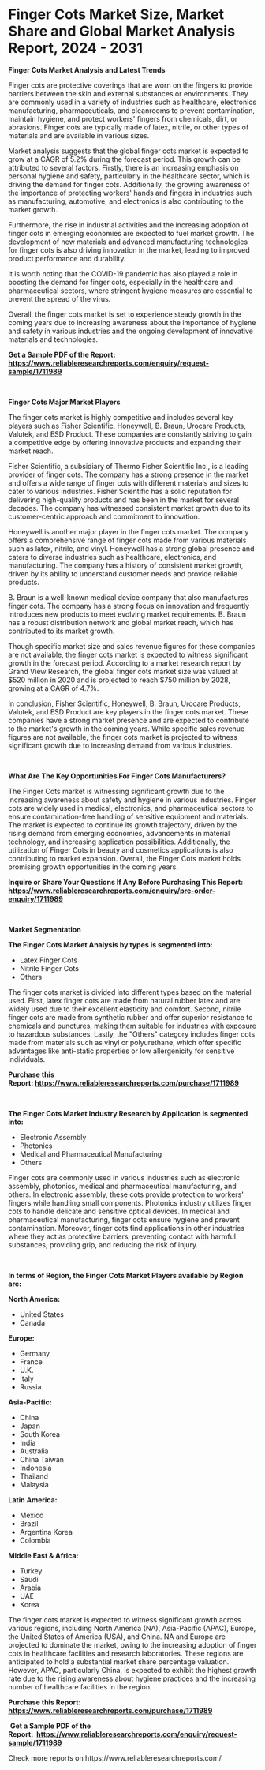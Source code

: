 <p><h1>Finger Cots Market Size, Market Share and Global Market Analysis Report, 2024 - 2031</h1></p><p><strong>Finger Cots Market Analysis and Latest Trends</strong></p>
<p><p>Finger cots are protective coverings that are worn on the fingers to provide barriers between the skin and external substances or environments. They are commonly used in a variety of industries such as healthcare, electronics manufacturing, pharmaceuticals, and cleanrooms to prevent contamination, maintain hygiene, and protect workers' fingers from chemicals, dirt, or abrasions. Finger cots are typically made of latex, nitrile, or other types of materials and are available in various sizes.</p><p>Market analysis suggests that the global finger cots market is expected to grow at a CAGR of 5.2% during the forecast period. This growth can be attributed to several factors. Firstly, there is an increasing emphasis on personal hygiene and safety, particularly in the healthcare sector, which is driving the demand for finger cots. Additionally, the growing awareness of the importance of protecting workers' hands and fingers in industries such as manufacturing, automotive, and electronics is also contributing to the market growth.</p><p>Furthermore, the rise in industrial activities and the increasing adoption of finger cots in emerging economies are expected to fuel market growth. The development of new materials and advanced manufacturing technologies for finger cots is also driving innovation in the market, leading to improved product performance and durability.</p><p>It is worth noting that the COVID-19 pandemic has also played a role in boosting the demand for finger cots, especially in the healthcare and pharmaceutical sectors, where stringent hygiene measures are essential to prevent the spread of the virus.</p><p>Overall, the finger cots market is set to experience steady growth in the coming years due to increasing awareness about the importance of hygiene and safety in various industries and the ongoing development of innovative materials and technologies.</p></p>
<p><strong>Get a Sample PDF of the Report:&nbsp; <a href="https://www.reliableresearchreports.com/enquiry/request-sample/1711989">https://www.reliableresearchreports.com/enquiry/request-sample/1711989</a></strong></p>
<p>&nbsp;</p>
<p><strong>Finger Cots Major Market Players</strong></p>
<p><p>The finger cots market is highly competitive and includes several key players such as Fisher Scientific, Honeywell, B. Braun, Urocare Products, Valutek, and ESD Product. These companies are constantly striving to gain a competitive edge by offering innovative products and expanding their market reach.</p><p>Fisher Scientific, a subsidiary of Thermo Fisher Scientific Inc., is a leading provider of finger cots. The company has a strong presence in the market and offers a wide range of finger cots with different materials and sizes to cater to various industries. Fisher Scientific has a solid reputation for delivering high-quality products and has been in the market for several decades. The company has witnessed consistent market growth due to its customer-centric approach and commitment to innovation.</p><p>Honeywell is another major player in the finger cots market. The company offers a comprehensive range of finger cots made from various materials such as latex, nitrile, and vinyl. Honeywell has a strong global presence and caters to diverse industries such as healthcare, electronics, and manufacturing. The company has a history of consistent market growth, driven by its ability to understand customer needs and provide reliable products.</p><p>B. Braun is a well-known medical device company that also manufactures finger cots. The company has a strong focus on innovation and frequently introduces new products to meet evolving market requirements. B. Braun has a robust distribution network and global market reach, which has contributed to its market growth.</p><p>Though specific market size and sales revenue figures for these companies are not available, the finger cots market is expected to witness significant growth in the forecast period. According to a market research report by Grand View Research, the global finger cots market size was valued at $520 million in 2020 and is projected to reach $750 million by 2028, growing at a CAGR of 4.7%.</p><p>In conclusion, Fisher Scientific, Honeywell, B. Braun, Urocare Products, Valutek, and ESD Product are key players in the finger cots market. These companies have a strong market presence and are expected to contribute to the market's growth in the coming years. While specific sales revenue figures are not available, the finger cots market is projected to witness significant growth due to increasing demand from various industries.</p></p>
<p>&nbsp;</p>
<p><strong>What Are The Key Opportunities For Finger Cots Manufacturers?</strong></p>
<p><p>The Finger Cots market is witnessing significant growth due to the increasing awareness about safety and hygiene in various industries. Finger cots are widely used in medical, electronics, and pharmaceutical sectors to ensure contamination-free handling of sensitive equipment and materials. The market is expected to continue its growth trajectory, driven by the rising demand from emerging economies, advancements in material technology, and increasing application possibilities. Additionally, the utilization of Finger Cots in beauty and cosmetics applications is also contributing to market expansion. Overall, the Finger Cots market holds promising growth opportunities in the coming years.</p></p>
<p><strong>Inquire or Share Your Questions If Any Before Purchasing This Report: <a href="https://www.reliableresearchreports.com/enquiry/pre-order-enquiry/1711989">https://www.reliableresearchreports.com/enquiry/pre-order-enquiry/1711989</a></strong></p>
<p>&nbsp;</p>
<p><strong>Market Segmentation</strong></p>
<p><strong>The Finger Cots Market Analysis by types is segmented into:</strong></p>
<p><ul><li>Latex Finger Cots</li><li>Nitrile Finger Cots</li><li>Others</li></ul></p>
<p><p>The finger cots market is divided into different types based on the material used. First, latex finger cots are made from natural rubber latex and are widely used due to their excellent elasticity and comfort. Second, nitrile finger cots are made from synthetic rubber and offer superior resistance to chemicals and punctures, making them suitable for industries with exposure to hazardous substances. Lastly, the "Others" category includes finger cots made from materials such as vinyl or polyurethane, which offer specific advantages like anti-static properties or low allergenicity for sensitive individuals.</p></p>
<p><strong>Purchase this Report:&nbsp;<a href="https://www.reliableresearchreports.com/purchase/1711989">https://www.reliableresearchreports.com/purchase/1711989</a></strong></p>
<p>&nbsp;</p>
<p><strong>The Finger Cots Market Industry Research by Application is segmented into:</strong></p>
<p><ul><li>Electronic Assembly</li><li>Photonics</li><li>Medical and Pharmaceutical Manufacturing</li><li>Others</li></ul></p>
<p><p>Finger cots are commonly used in various industries such as electronic assembly, photonics, medical and pharmaceutical manufacturing, and others. In electronic assembly, these cots provide protection to workers' fingers while handling small components. Photonics industry utilizes finger cots to handle delicate and sensitive optical devices. In medical and pharmaceutical manufacturing, finger cots ensure hygiene and prevent contamination. Moreover, finger cots find applications in other industries where they act as protective barriers, preventing contact with harmful substances, providing grip, and reducing the risk of injury.</p></p>
<p>&nbsp;</p>
<p><strong>In terms of Region, the Finger Cots Market Players available by Region are:</strong></p>
<p>
    <p> <strong> North America: </strong>
        <ul>
            <li>United States</li>
            <li>Canada</li>
        </ul>
        </p> 
    <p> <strong> Europe: </strong>
        <ul>
            <li>Germany</li>
            <li>France</li>
            <li>U.K.</li>
            <li>Italy</li>
            <li>Russia</li>
        </ul>
        </p> 
    <p> <strong> Asia-Pacific: </strong>
        <ul>
            <li>China</li>
            <li>Japan</li>
            <li>South Korea</li>
            <li>India</li>
            <li>Australia</li>
            <li>China Taiwan</li>
            <li>Indonesia</li>
            <li>Thailand</li>
            <li>Malaysia</li>
        </ul>
        </p> 
    <p> <strong> Latin America: </strong>
        <ul>
            <li>Mexico</li>
            <li>Brazil</li>
            <li>Argentina Korea</li>
            <li>Colombia</li>
        </ul>
        </p> 
    <p> <strong> Middle East & Africa: </strong>
        <ul>
            <li>Turkey</li>
            <li>Saudi</li>
            <li>Arabia</li>
            <li>UAE</li>
            <li>Korea</li>
        </ul>
    </p>
    </p>
<p><p>The finger cots market is expected to witness significant growth across various regions, including North America (NA), Asia-Pacific (APAC), Europe, the United States of America (USA), and China. NA and Europe are projected to dominate the market, owing to the increasing adoption of finger cots in healthcare facilities and research laboratories. These regions are anticipated to hold a substantial market share percentage valuation. However, APAC, particularly China, is expected to exhibit the highest growth rate due to the rising awareness about hygiene practices and the increasing number of healthcare facilities in the region.</p></p>
<p><strong>Purchase this Report: <a href="https://www.reliableresearchreports.com/purchase/1711989">https://www.reliableresearchreports.com/purchase/1711989</a></strong></p>
<p>&nbsp;<strong>Get a Sample PDF of the Report:&nbsp;&nbsp;<a href="https://www.reliableresearchreports.com/enquiry/request-sample/1711989">https://www.reliableresearchreports.com/enquiry/request-sample/1711989</a></strong></p>
<p><strong></strong></p>
<p>Check more reports on https://www.reliableresearchreports.com/</p>